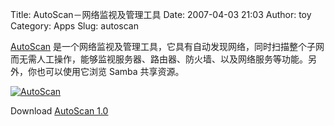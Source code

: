Title: AutoScan－网络监视及管理工具
Date: 2007-04-03 21:03
Author: toy
Category: Apps
Slug: autoscan

[AutoScan](http://autoscan.fr/)
是一个网络监视及管理工具，它具有自动发现网络，同时扫描整个子网而无需人工操作，能够监视服务器、路由器、防火墙、以及网络服务等功能。另外，你也可以使用它浏览
Samba 共享资源。

[![AutoScan](http://i.linuxtoy.org/i/2007/04/autoscan_s.jpg)](http://i.linuxtoy.org/i/2007/04/autoscan.jpg)

Download [AutoScan 1.0](http://autoscan.fr/Download_AutoScan.php)

